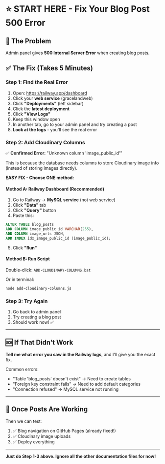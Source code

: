 # ⭐ START HERE - Fix Your Blog Post 500 Error

## 🎯 The Problem
Admin panel gives **500 Internal Server Error** when creating blog posts.

## ✅ The Fix (Takes 5 Minutes)

### **Step 1: Find the Real Error**
1. Open: https://railway.app/dashboard
2. Click your **web service** (gracelandweb)
3. Click **"Deployments"** (left sidebar)
4. Click the **latest deployment**
5. Click **"View Logs"**
6. Keep this window open
7. In another tab, go to your admin panel and try creating a post
8. **Look at the logs** - you'll see the real error

### **Step 2: Add Cloudinary Columns**
✅ **Confirmed Error:** "Unknown column 'image_public_id'"

This is because the database needs columns to store Cloudinary image info (instead of storing images directly).

**EASY FIX - Choose ONE method:**

#### **Method A: Railway Dashboard (Recommended)**
1. Go to Railway → **MySQL service** (not web service)
2. Click **"Data"** tab
3. Click **"Query"** button
4. Paste this:
```sql
ALTER TABLE blog_posts 
ADD COLUMN image_public_id VARCHAR(255),
ADD COLUMN image_urls JSON,
ADD INDEX idx_image_public_id (image_public_id);
```
5. Click **"Run"**

#### **Method B: Run Script**
Double-click: `ADD-CLOUDINARY-COLUMNS.bat`

Or in terminal:
```bash
node add-cloudinary-columns.js
```

### **Step 3: Try Again**
1. Go back to admin panel
2. Try creating a blog post
3. Should work now! ✅

---

## 🆘 If That Didn't Work

**Tell me what error you saw in the Railway logs**, and I'll give you the exact fix.

Common errors:
- "Table 'blog_posts' doesn't exist" → Need to create tables
- "Foreign key constraint fails" → Need to add default categories
- "Connection refused" → MySQL service not running

---

## 🎉 Once Posts Are Working

Then we can test:
1. ✅ Blog navigation on GitHub Pages (already fixed!)
2. ✅ Cloudinary image uploads
3. ✅ Deploy everything

---

**Just do Step 1-3 above. Ignore all the other documentation files for now!**
